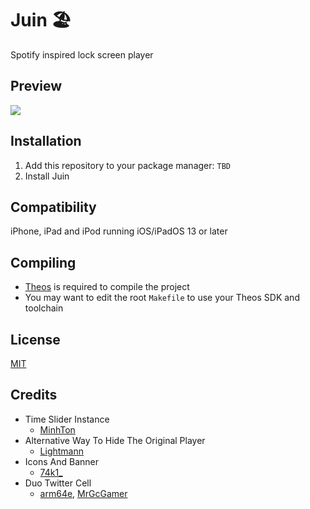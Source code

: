# Juin 🏖️
Spotify inspired lock screen player

## Preview
<img src="Preview.png">

## Installation
1. Add this repository to your package manager: `TBD`
2. Install Juin

## Compatibility
iPhone, iPad and iPod running iOS/iPadOS 13 or later

## Compiling
  - [Theos](https://theos.dev/) is required to compile the project
  - You may want to edit the root `Makefile` to use your Theos SDK and toolchain

## License
[MIT](https://github.com/Traurige/Juin/blob/main/LICENSE)

## Credits
  - Time Slider Instance
    - [MinhTon](https://github.com/Minh-Ton)
  - Alternative Way To Hide The Original Player
    - [Lightmann](https://github.com/UsrLightmann)
  - Icons And Banner
    - [74k1_](https://twitter.com/74k1_)
  - Duo Twitter Cell
    - [arm64e](https://twitter.com/arm64e), [MrGcGamer](https://twitter.com/MrGcGamer)

